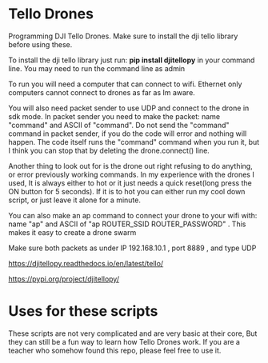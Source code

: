 # Tello Drones
Programming DJI Tello Drones. Make sure to install the dji tello library before using these.

To install the dji tello library just run: **pip install djitellopy** in your command line. You may need to run the command line as admin

To run you will need a computer that can connect to wifi. Ethernet only computers cannot connect to drones as far as Im aware.

You will also need packet sender to use UDP and connect to the drone in sdk mode. In packet sender you need to make the packet: name "command" and ASCII of "command". Do not send the "command" command in packet sender, if you do the code will error and nothing will happen. The code itself runs the "command" command when you run it, but I think you can stop that by deleting the drone.connect() line.

Another thing to look out for is the drone out right refusing to do anything, or error previously working commands. In my experience with the drones I used, It is always either to hot or it just needs a quick reset(long press the ON button for 5 seconds). If it is to hot you can either run my cool down script, or just leave it alone for a minute.

You can also make an ap command to connect your drone to your wifi with: name "ap" and ASCII of "ap ROUTER_SSID ROUTER_PASSWORD" . This makes it easy to create a drone swarm

Make sure both packets as under IP 192.168.10.1 ,  port 8889 , and type UDP

https://djitellopy.readthedocs.io/en/latest/tello/

https://pypi.org/project/djitellopy/

# Uses for these scripts
These scripts are not very complicated and are very basic at their core, But they can still be a fun way to learn how Tello Drones work. If you are a teacher who somehow found this repo, please feel free to use it. 
